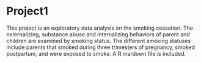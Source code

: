# Project1
This project is an exploratory data analysis on the smoking cessation. The externalizing, substance abuse and internalizing behaviors of parent and children are examined by smoking status. The different smoking statuses include parents that smoked during three trimesters of pregnancy, smoked postpartum, and were exposed to smoke. A R mardown file is included.
